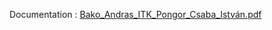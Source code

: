 Documentation : 
[Bako_Andras_ITK_Pongor_Csaba_István.pdf](https://github.com/user-attachments/files/21315878/Bako_Andras_ITK_Pongor_Csaba_Istvan.pdf)


